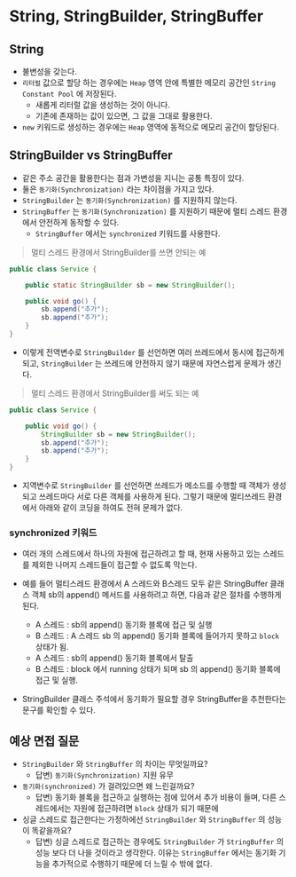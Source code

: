 # String, StringBuilder, StringBuffer

## String

- 불변성을 갖는다.
- `리터럴` 값으로 할당 하는 경우에는 `Heap` 영역 안에 특별한 메모리 공간인 `String Constant Pool` 에 저장된다.
    - 새롭게 리터럴 값을 생성하는 것이 아니다.
    - 기존에 존재하는 값이 있으면, 그 값을 그대로 활용한다.
- `new` 키워드로 생성하는 경우에는 `Heap` 영역에 동적으로 메모리 공간이 할당된다.

## StringBuilder vs StringBuffer

- 같은 주소 공간을 활용한다는 점과 가변성을 지니는 공통 특징이 있다.
- 둘은 `동기화(Synchronization)` 라는 차이점을 가지고 있다.
- `StringBuilder` 는 `동기화(Synchronization)` 를 지원하지 않는다.
- `StringBuffer` 는 `동기화(Synchronization)` 를 지원하기 때문에 멀티 스레드 환경에서 안전하게 동작할 수 있다.
    - `StringBuffer` 에서는 `synchronized` 키워드를 사용한다.

> 멀티 스레드 환경에서 StringBuilder를 쓰면 안되는 예

```java
public class Service {

    public static StringBuilder sb = new StringBuilder();

    public void go() {
        sb.append("추가");
        sb.append("추가");
    }
}
```

- 이렇게 전역변수로 `StringBuilder` 를 선언하면 여러 쓰레드에서 동시에 접근하게 되고, `StringBuilder` 는 쓰레드에 안전하지 않기 때문에 자연스럽게 문제가 생긴다.

> 멀티 스레드 환경에서 StringBuilder를 써도 되는 예

```java
public class Service {

    public void go() {
        StringBuilder sb = new StringBuilder();
        sb.append("추가");
        sb.append("추가");
    }
}
```

- 지역변수로 `StringBuilder` 를 선언하면 쓰레드가 메소드를 수행할 때 객체가 생성되고 쓰레드마다 서로 다른 객체를 사용하게 된다. 그렇기 때문에 멀티쓰레드 환경에서 아래와 같이 코딩을 하여도 전혀
  문제가 없다.

### synchronized 키워드

- 여러 개의 스레드에서 하나의 자원에 접근하려고 할 때, 현재 사용하고 있는 스레드를 제외한 나머지 스레드들이 접근할 수 없도록 막는다.
- 예를 들어 멀티스레드 환경에서 A 스레드와 B스레드 모두 같은 StringBuffer 클래스 객체 sb의 append() 메서드를 사용하려고 하면, 다음과 같은 절차를 수행하게 된다.

    - A 스레드 : sb의 append() 동기화 블록에 접근 및 실행
    - B 스레드 : A 스레드 sb 의 append() 동기화 블록에 들어가지 못하고 `block` 상태가 됨.
    - A 스레드 : sb의 append() 동기화 블록에서 탈출
    - B 스레드 : block 에서 running 상태가 되며 sb 의 append() 동기화 블록에 접근 및 실행.

- StringBuilder 클래스 주석에서 동기화가 필요할 경우 StringBuffer을 추천한다는 문구를 확인할 수 있다.

## 예상 면접 질문

- `StringBuilder` 와 `StringBuffer` 의 차이는 무엇일까요?
    - 답변) `동기화(Synchronization)` 지원 유무
- `동기화(synchronized)` 가 걸려있으면 왜 느린걸까요?
    - 답변) 동기화 블록을 접근하고 실행하는 점에 있어서 추가 비용이 들며, 다른 스레드에서는 자원에 접근하려면 `block` 상태가 되기 때문에
- 싱글 스레드로 접근한다는 가정하에선 `StringBuilder` 와 `StringBuffer` 의 성능이 똑같을까요?
    - 답변) 싱글 스레드로 접근하는 경우에도 `StringBuilder` 가 `StringBuffer` 의 성능 보다 더 나을 것이라고 생각한다. 이유는 `StringBuffer` 에서는 동기화 기능을
      추가적으로 수행하기 때문에 더 느릴 수 밖에 없다. 
